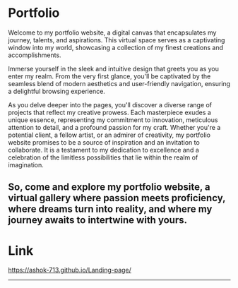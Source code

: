 # Portfolio

Welcome to my portfolio website, a digital canvas that encapsulates my journey, talents, and aspirations. This virtual space serves as a captivating window into my world, showcasing a collection of my finest creations and accomplishments.

Immerse yourself in the sleek and intuitive design that greets you as you enter my realm. From the very first glance, you'll be captivated by the seamless blend of modern aesthetics and user-friendly navigation, ensuring a delightful browsing experience.

As you delve deeper into the pages, you'll discover a diverse range of projects that reflect my creative prowess. Each masterpiece exudes a unique essence, representing my commitment to innovation, meticulous attention to detail, and a profound passion for my craft.
Whether you're a potential client, a fellow artist, or an admirer of creativity, my portfolio website promises to be a source of inspiration and an invitation to collaborate. It is a testament to my dedication to excellence and a celebration of the limitless possibilities that lie within the realm of imagination.

So, come and explore my portfolio website, a virtual gallery where passion meets proficiency, where dreams turn into reality, and where my journey awaits to intertwine with yours.
-----------------------------------------------------------------------------------------------------------------------------------------------------------------------------------------------------------------------
# Link
https://ashok-713.github.io/Landing-page/
_______________________________________________________________________________________________________________________________________________________________________________________________________________________
